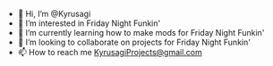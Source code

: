 - 👋 Hi, I’m @Kyrusagi
- 👀 I’m interested in Friday Night Funkin'
- 🌱 I’m currently learning how to make mods for Friday Night Funkin'
- 💞️ I’m looking to collaborate on projects for Friday Night Funkin'
- 📫 How to reach me KyrusagiProjects@gmail.com

<!---
Kryusagi/Kryusagi is a ✨ special ✨ repository because its `README.md` (this file) appears on your GitHub profile.
You can click the Preview link to take a look at your changes.
--->
